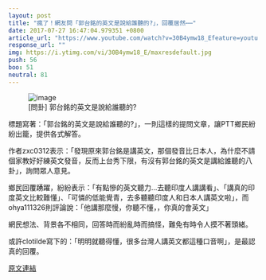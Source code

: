 ```yaml
---
layout: post
title: "瘋了！網友問「郭台銘的英文是說給誰聽的?」，回覆居然⋯⋯"
date: 2017-07-27 16:47:04.979351 +0800
article_url: "https://www.youtube.com/watch?v=30B4ymw18_Efeature=youtu.be"
response_url: ""
img: https://i.ytimg.com/vi/30B4ymw18_E/maxresdefault.jpg
push: 56
boo: 51
neutral: 81
---
```


<figure>
<img src="https://i.ytimg.com/vi/30B4ymw18_E/maxresdefault.jpg" alt="image">
<figcaption>
[問卦] 郭台銘的英文是說給誰聽的?
</figcaption>
</figure>



標題寫著：「郭台銘的英文是說給誰聽的?」，一則這樣的提問文章，讓PTT鄉民紛紛出籠，提供各式解答。

作者zxc0312表示：「發現原來郭台銘是講英文，那個發音比日本人，為什麼不請個家教好好練英文發音，反而上台秀下限，有沒有郭台銘的英文是講給誰聽的八卦」，詢問眾人意見。

鄉民回覆踴躍，紛紛表示：「有點慘的英文聽力...去聽印度人講講看」、「講真的印度英文比較難懂」、「可憐的低能覺青，去多聽聽印度人和日本人講英文啦」，而ohya111326則評論說：「他講那麼慢，你聽不懂，，你真的會英文」

網民想法、背景各不相同，回答時而紛亂時而搞怪，難免有時令人摸不著頭緒。

或許clotilde寫下的：「明明就聽得懂，很多台灣人講英文都這種口音啊」，是最認真的回覆。

<a href = "https://www.ptt.cc/bbs/Gossiping/M.1501134688.A.3A8.html">原文連結</a>

